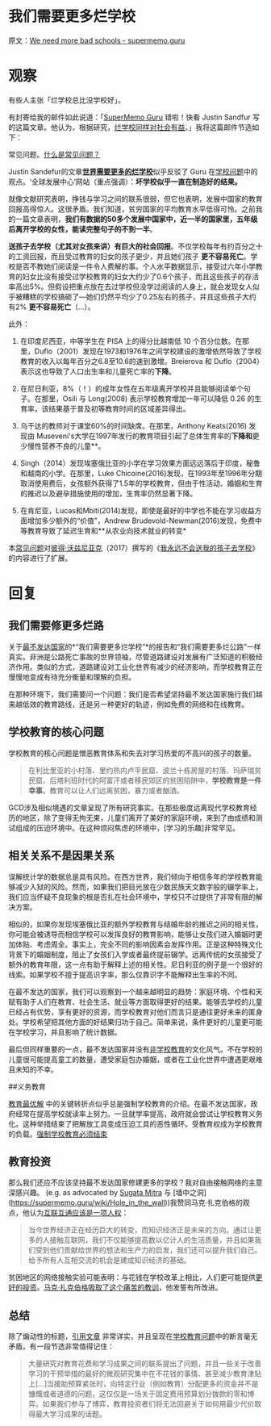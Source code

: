 # 我们需要更多烂学校

原文：[We need more bad schools - supermemo.guru](https://supermemo.guru/wiki/We_need_more_bad_schools)

# 观察

有些人主张「烂学校总比没学校好」。

有封寄给我的邮件如此说道：「[SuperMemo Guru](https://supermemo.guru/wiki/SuperMemo_Guru) 错啦！快看 Justin Sandfur 写的这篇文章。他认为，根据研究，[烂学校同样对社会有益](http://supermemopedia.com/wiki/Science:_Even_bad_schools_are_good_for_society)。」我将这篇邮件节选如下：

常见问题。[什么是常见问题？](https://supermemo.guru/wiki/What_are_FAQs%3F)

Justin Sandefur的文章[**世界需要更多的烂学校**](https://www.cgdev.org/blog/world-needs-more-bad-schools)似乎反驳了 Guru 在[学校问题](https://supermemo.guru/wiki/Problem_of_schooling)中的观点。‘全球发展中心’网站（重点强调）：**坏学校似乎一直在制造好的结果。**

就像文献研究表明，挣钱与学习之间的联系很弱，但它也表明，发展中国家的教育回报高得惊人。这很矛盾。我们知道，贫穷国家的平均教育水平低得可怜。之前我的一篇文章表明，**我们有数据的50多个发展中国家中，近一半的国家里，五年级后离开学校的女性，能读完整句子的不到一半**。

**送孩子去学校（尤其对女孩来讲）有巨大的社会回报**。不仅学校每年有约百分之十的工资回报，而且受过教育的妇女的孩子更少，并且她们孩子 **更不容易死亡**。学校是否不教她们阅读是一件令人费解的事。个人水平数据显示，接受过六年小学教育的妇女比没有接受过学校教育的妇女大约少了0.6个孩子，而且这些孩子的存活率高出5%。但假设把重点放在去过学校但没学过阅读的人身上，就会发现女人似乎被糟糕的学校搞砸了—她们仍然平均少了0.25左右的孩子，并且这些孩子大约有2% **更不容易死亡**（…）。

此外：

1. 在印度尼西亚，中等学生在 PISA 上的得分比越南低 10 个百分位数。在那里，Duflo（2001）发现在1973和1976年之间学校建设的激增依然导致了学校教育的收入以每年百分之6.8至10.6的速到激增。Breierova 和 Duflo（2004）表示这也导致了人口出生率和儿童死亡率的**下降**。

2. 在尼日利亚，8%（！）的成年女性在五年级离开学校并且能够阅读单个句子。在那里，Osili 与 Long(2008) 表示学校教育增加一年可以降低 0.26 的生育率，该结果基于普及初等教育时间的区域差异得出。

3. 乌干达的教师对于课堂60%的时间缺席。在那里，Anthony Keats(2016) 发现由 Museveni's大学在1997年发行的教育项目引起了总体生育率的**下降和**更少慢性营养不良的儿童**。

4. Singh（2014）发现埃塞俄比亚的小学在学习效果方面远远落后于印度，秘鲁和越南的小学。在那里，Luke Chicoine(2016)发现，在1993年至1996年分期取消使用费后，女孩额外获得了1.5年的学校教育，但由于性活动、婚姻和生育的推迟以及避孕措施使用的增加，生育率仍然显著下降。

5. 在肯尼亚，Lucas和Mbiti(2014)发现，即使是最好的中学也不能在学习收益方面增加多少额外的“价值”，Andrew Brudevold-Newman(2016)发现，免费中等教育导致了延迟生育和**从农业向技术就业的转变*

本[常见问题](https://supermemo.guru/wiki/FAQs)对[彼得·沃兹尼亚克](https://supermemo.guru/wiki/Piotr_Wozniak)（2017）撰写的《[我永远不会送我的孩子去学校](https://supermemo.guru/wiki/Problem_of_Schooling)》的内容进行了扩展。

# 回复

## 我们需要修更多烂路

关于[最不发达国家](https://en.wikipedia.org/wiki/Least_Developed_Countries)的*“我们需要更多烂学校”*的报告和“我们需要更多烂公路”一样真实。非洲是公路死亡事故的世界领袖，尽管道路建设对发展有广泛知道的积极经济作用。类似的方式，道路建设对工业化世界有减少的经济影响，而学校教育正在慢慢地变成有待充分衡量和理解的负担。

在那种环境下，我们需要问一个问题：我们是否希望坚持最不发达国家施行我们越来越低效的教育路线，还是另一种更好的轨迹，例如免费的网络和在线教育。

## 学校教育的核心问题

学校教育的核心问题是憎恶教育体系和失去对学习热爱的不高兴的孩子的数量。

> 在利比里亚的小村落、里约热内卢平民窟、波兰十栋房屋的村落、玛萨瑞贫民窟、后塔利班时代的阿富汗或者移民郊区的贫困陷阱中，**学校教育是一件幸事**。教育可以让人们远离贫困，暴力或者酗酒。

GCD涉及相似境遇的文章呈现了所有研究事实。在那些极度远离现代学校教育经历的地区，除了变得无拘无束，儿童们离开了美好的家庭环境，来到了由成绩和测试组成的压迫环境中。在这种烦闷焦虑的环境中，[学习的乐趣]非常罕见。

## 相关关系不是因果关系

误解统计学的数据总是具有风险。在西方世界，我们倾向于相信多年的学校教育能够减少入狱的风险。然而，如果我们把目光放在少数民族天文数字般的辍学率上，我们应当怀疑不良现象的根是否扎在社会环境中，学校只不过提供了非常有限的解决方案。

相似的，如果你发现埃塞俄比亚的额外学校教育与结婚年龄的推迟之间的相关性，你可能会被诱导而相信学校可以发挥良好的教育影响，能够让女孩们进入婚姻时更加体贴、考虑周全。事实上，完全不同的影响因素会发挥作用。正是这种特殊文化背景下的婚姻制度，阻止了女孩们入学或者最终提前辍学。远离传统的女孩接受了额外的教育年限，这一点有助于解释上述的相关性。尼日利亚的例子是一个很好的线索。如果学校不擅于提高识字率，那么仅靠识字不能解释出生率的不同。

在最不发达的国家，我们可以观察到一个越来越明显的趋势：家庭环境、个性和天赋有助于人们在教育、社会生活、就业等方面取得更好的结果。能够去学校的儿童已经占有优势，享有更好的资源，而学校教育对他们而言只是通往更好未来的匿身处。学校希望把其他方面的好结果归功于自己。简单来说，条件更好的儿童更可能在学校学习，并且影响了统计数据。

最后但同样重要的一点，最不发达国家并没有[非学校教育](https://supermemo.guru/wiki/Unschooling)的文化风气。不在学校的儿童很可能提高童工的数量，遭受家庭包办婚姻，或者在工业化世界中遭遇更艰难且未知的不幸。

##义务教育

[教育最优解](https://supermemo.guru/wiki/Optimization_of_education) 中的关键转折点似乎总是强制学校教育的介绍。在最不发达国家，政府经常在提高学校就读率上努力。一旦就学率提高，政府就会尝试让学校教育义务化。这种举措结束了把解放工具变成压迫工具的恶性循环。受教育权成为学校教育的负载。[强制学校教育必须结束](https://supermemo.guru/wiki/Compulsory_schooling_must_end)

## 教育投资

那么我们还应不应该坚持最不发达国家修建更多的学校？我对自由接触网络的主意深感兴趣。 (e.g. as advocated by [Sugata Mitra](https://www.youtube.com/watch?v=HE5GX3U3BYQ) 与 [墙中之洞] (https://supermemo.guru/wiki/Hole_in_the_wall))我赞同马克·扎克伯格的观点，他认为[互联互通应该是一项人权](https://www.facebook.com/isconnectivityahumanright/isconnectivityahumanright.pdf)：

> 当今世界经济正在经历巨大的转变，而知识经济正是未来的方向。通过让更多的人接触互联网，我们不仅能够提高数以亿计人的生活质量，并且如果我们受到他们贡献给世界的想法和生产力的启发，我们还可以提升我们自己。给予所有人互相交流的机会是建成知识经济的基础。

贫困地区的网络接触实验可能表明：与花钱在学校改革上相比，人们更可能提供[更好的投资](https://en.wikipedia.org/wiki/Minimally_invasive_education)。[马克·扎克伯格吸取了这个痛苦的教训](https://supermemo.guru/wiki/Good_hearts,_brains,_and_money_are_not_enough_for_school_reform)，他发誓有所改进。

## 总结

除了煽动性的标题，[引用文章](https://www.cgdev.org/blog/world-needs-more-bad-schools) 非常详实，并且呈现在[学校教育问题](https://supermemo.guru/wiki/Problem_of_schooling)中的断言毫无矛盾。有一段节选非常值得记住：

> 大量研究对教育花费和学习成果之间的联系提出了问题，并且一些关于改善学习的干预举措的最好的微观研究集中在不花钱的事情、甚至减少教育津贴上[...]当援助预算紧张时，向特定行业（例如教育）分配更多的资金并不是慷慨或者道德的问题，这仅仅是一场关于固定费用预算划分拨款的零和博弈。如果我们参与了博弈，教育投资者们将无法回避关于如何用最少代价取得最大学习成果的话题。